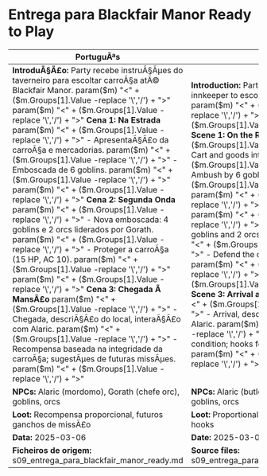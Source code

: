 ﻿# Entrega para Blackfair Manor  Ready to Play

| PortuguÃªs                                                                                                                                                                                                                                                                                                                                                                                                                                                                                                                      | English                                                                                                                                                                                                                                                                                                                                                                                                                                                                                    |
| ------------------------------------------------------------------------------------------------------------------------------------------------------------------------------------------------------------------------------------------------------------------------------------------------------------------------------------------------------------------------------------------------------------------------------------------------------------------------------------------------------------------------------ | ------------------------------------------------------------------------------------------------------------------------------------------------------------------------------------------------------------------------------------------------------------------------------------------------------------------------------------------------------------------------------------------------------------------------------------------------------------------------------------------ |
| **IntroduÃ§Ã£o:** Party recebe instruÃ§Ãµes do taverneiro para escoltar carroÃ§a atÃ© Blackfair Manor. param($m) "<" + ($m.Groups[1].Value -replace '\\','/') + ">"  param($m) "<" + ($m.Groups[1].Value -replace '\\','/') + ">" **Cena 1: Na Estrada** param($m) "<" + ($m.Groups[1].Value -replace '\\','/') + ">" - ApresentaÃ§Ã£o da carroÃ§a e mercadorias. param($m) "<" + ($m.Groups[1].Value -replace '\\','/') + ">" - Emboscada de 6 goblins. param($m) "<" + ($m.Groups[1].Value -replace '\\','/') + ">"  param($m) "<" + ($m.Groups[1].Value -replace '\\','/') + ">" **Cena 2: Segunda Onda** param($m) "<" + ($m.Groups[1].Value -replace '\\','/') + ">" - Nova emboscada: 4 goblins e 2 orcs liderados por Gorath. param($m) "<" + ($m.Groups[1].Value -replace '\\','/') + ">" - Proteger a carroÃ§a (15 HP, AC 10). param($m) "<" + ($m.Groups[1].Value -replace '\\','/') + ">"  param($m) "<" + ($m.Groups[1].Value -replace '\\','/') + ">" **Cena 3: Chegada Ã  MansÃ£o** param($m) "<" + ($m.Groups[1].Value -replace '\\','/') + ">" - Chegada, descriÃ§Ã£o do local, interaÃ§Ã£o com Alaric. param($m) "<" + ($m.Groups[1].Value -replace '\\','/') + ">" - Recompensa baseada na integridade da carroÃ§a; sugestÃµes de futuras missÃµes. param($m) "<" + ($m.Groups[1].Value -replace '\\','/') + ">"  | **Introduction:** Party gets instructions from the innkeeper to escort a cart to Blackfair Manor. param($m) "<" + ($m.Groups[1].Value -replace '\\','/') + ">"  param($m) "<" + ($m.Groups[1].Value -replace '\\','/') + ">" **Scene 1: On the Road** param($m) "<" + ($m.Groups[1].Value -replace '\\','/') + ">" - Cart and goods introduced. param($m) "<" + ($m.Groups[1].Value -replace '\\','/') + ">" - Ambush by 6 goblins. param($m) "<" + ($m.Groups[1].Value -replace '\\','/') + ">"  param($m) "<" + ($m.Groups[1].Value -replace '\\','/') + ">" **Scene 2: Second Wave** param($m) "<" + ($m.Groups[1].Value -replace '\\','/') + ">" - Another ambush: 4 goblins and 2 orcs led by Gorath. param($m) "<" + ($m.Groups[1].Value -replace '\\','/') + ">" - Defend the cart (15 HP, AC 10). param($m) "<" + ($m.Groups[1].Value -replace '\\','/') + ">"  param($m) "<" + ($m.Groups[1].Value -replace '\\','/') + ">" **Scene 3: Arrival at the Manor** param($m) "<" + ($m.Groups[1].Value -replace '\\','/') + ">" - Arrival, description, interaction with Alaric. param($m) "<" + ($m.Groups[1].Value -replace '\\','/') + ">" - Reward based on cart condition; hooks for future missions. param($m) "<" + ($m.Groups[1].Value -replace '\\','/') + ">"  |
| **NPCs:** Alaric (mordomo), Gorath (chefe orc), goblins, orcs                                                                                                                                                                                                                                                                                                                                                                                                                                                                  | **NPCs:** Alaric (butler), Gorath (orc chief), goblins, orcs                                                                                                                                                                                                                                                                                                                                                                                                                               |
| **Loot:** Recompensa proporcional, futuros ganchos de missÃ£o                                                                                                                                                                                                                                                                                                                                                                                                                                                                   | **Loot:** Proportional reward, future mission hooks                                                                                                                                                                                                                                                                                                                                                                                                                                        |
| **Data:** 2025-03-06                                                                                                                                                                                                                                                                                                                                                                                                                                                                                                           | **Date:** 2025-03-06                                                                                                                                                                                                                                                                                                                                                                                                                                                                       |
| **Ficheiros de origem:** s09_entrega_para_blackfair_manor_ready.md                                                                                                                                                                                                                                                                                                                                                                                                                                                             | **Source files:** s09_entrega_para_blackfair_manor_ready.md                                                                                                                                                                                                                                                                                                                                                                                                                                |


























